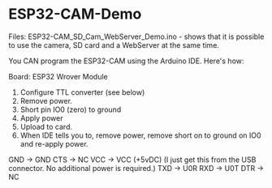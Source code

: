 # ESP32-CAM-Demo

Files:
ESP32-CAM_SD_Cam_WebServer_Demo.ino - shows that it is possible to use the camera, SD card and a WebServer at the same time.

You CAN program the ESP32-CAM using the Arduino IDE.  Here's how:

Board: ESP32 Wrover Module

1. Configure TTL converter (see below)
2. Remove power.
3. Short pin IO0 (zero) to ground
4. Apply power
5. Upload to card.
6. When IDE tells you to, remove power, remove short on to ground on IO0 and re-apply power.

GND -> GND
CTS -> NC
VCC -> VCC (+5vDC) (I just get this from the USB connector.  No additional power is required.)
TXD -> U0R
RXD -> U0T
DTR -> NC
